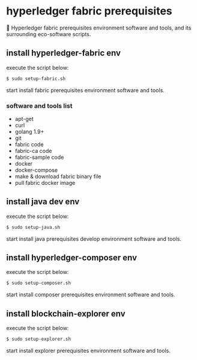 # hyperledger fabric prerequisites
:bento: Hyperledger fabric prerequisites environment software and tools, and its surrounding eco-software scripts.

## install hyperledger-fabric env
execute the script below:
```sh
$ sudo setup-fabric.sh
```

start install fabric prerequisites environment software and tools.

### software and tools list
+ apt-get
+ curl
+ golang 1.9+
+ git
+ fabric code
+ fabric-ca code
+ fabric-sample code
+ docker
+ docker-compose
+ make & download fabric binary file
+ pull fabric docker image


## install java dev env
execute the script below:
```sh
$ sudo setup-java.sh
```

start install java prerequisites develop environment software and tools.

## install hyperledger-composer env
execute the script below:
```sh
$ sudo setup-composer.sh
```

start install composer prerequisites environment software and tools.

## install blockchain-explorer env
execute the script below:
```sh
$ sudo setup-explorer.sh
```

start install explorer prerequisites environment software and tools.